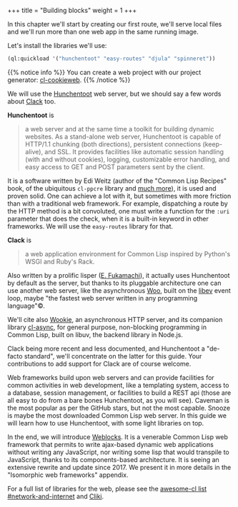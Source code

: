 
+++
title = "Building blocks"
weight = 1
+++

In this chapter we'll start by creating our first route, we'll serve
local files and we'll run more than one web app in the same running
image.

Let's install the libraries we'll use:

~~~lisp
(ql:quickload '("hunchentoot" "easy-routes" "djula" "spinneret"))
~~~

{{% notice info %}}
You can create a web project with our project generator: [cl-cookieweb](https://github.com/vindarel/cl-cookieweb).
{{% /notice %}}


We will use the [Hunchentoot][hunchentoot] web server, but we should say a few words about [Clack][clack] too.

**Hunchentoot** is

> a web server and at the same time a toolkit for building dynamic websites. As a stand-alone web server, Hunchentoot is capable of HTTP/1.1 chunking (both directions), persistent connections (keep-alive), and SSL. It provides facilities like automatic session handling (with and without cookies), logging, customizable error handling, and easy access to GET and POST parameters sent by the client.

It is a software written by Edi Weitz (author of the "Common Lisp Recipes" book,
of the ubiquitous `cl-ppcre` library and [much more](https://edicl.github.io/)), it is used and
proven solid. One can achieve a lot with it, but sometimes with more
friction than with a traditional web framework. For example,
dispatching a route by the HTTP method is a bit convoluted, one must
write a function for the `:uri` parameter that does the check, when it
is a built-in keyword in other frameworks. We will use
the `easy-routes` library for that.

**Clack** is

> a web application environment for Common Lisp inspired by Python's WSGI and Ruby's Rack.

Also written by a prolific lisper
([E. Fukamachi](https://github.com/fukamachi/)), it actually uses
Hunchentoot by default as the server, but thanks to its pluggable
architecture one can use another web server, like the asynchronous
[Woo](https://github.com/fukamachi/woo), built on the
[libev](http://software.schmorp.de/pkg/libev.html) event loop, maybe
"the fastest web server written in any programming language"©.

We'll cite also [Wookie](https://github.com/orthecreedence/wookie), an asynchronous HTTP server, and its
companion library
[cl-async](https://github.com/orthecreedence/cl-async), for general
purpose, non-blocking programming in Common Lisp, built on libuv, the
backend library in Node.js.

Clack being more recent and less documented, and Hunchentoot a
"de-facto standard", we'll concentrate on the latter for this
guide. Your contributions to add support for Clack are of course welcome.

Web frameworks build upon web servers and can provide facilities for
common activities in web development, like a templating system, access
to a database, session management, or facilities to build a REST
api (those are all easy to do from a bare bones Hunchentoot, as you
will see). Caveman is the most popular as per the GitHub stars, but not
the most capable. Snooze is maybe the most downloaded Common Lisp web
server. In this guide we will learn how to use Hunchentoot, with some
light libraries on top.

In the end, we will introduce [Weblocks][weblocks]. It is a
  venerable Common Lisp web framework that permits to write ajax-based
  dynamic web applications without writing any JavaScript, nor writing
  some lisp that would transpile to JavaScript, thanks to its
  components-based architecture.  It is seeing an extensive rewrite
  and update since 2017.  We present it in more details in the
  "Isomorphic web frameworks" appendix.

For a full list of libraries for the web, please see the [awesome-cl list
#network-and-internet](https://github.com/CodyReichert/awesome-cl#network-and-internet)
and [Cliki](https://www.cliki.net/Web).



[hunchentoot]: https://edicl.github.io/hunchentoot
[clack]: https://github.com/fukamachi/clack
[caveman]: https://github.com/fukamachi/caveman
[radiance]: https://github.com/Shirakumo/radiance
[snooze]: https://github.com/joaotavora/snooze
[cl-rest-server]: https://github.com/mmontone/cl-rest-server
[weblocks]: https://github.com/40ants/weblocks
